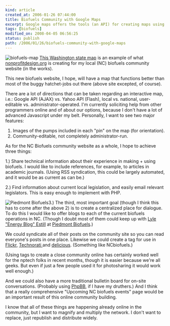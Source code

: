 ```yaml
---
kind: article
created_at: 2006-01-26 07:44:00
title: Biofuels Community with Google Maps
excerpt: Google maps offers the tools (an API) for creating maps using their interface, and this is an example of what I'm creating for the local Piedmont Biofuels community website.
tags: [biofuels]
modified_on: 2008-04-05 06:56:25
status: publish 
path: /2006/01/26/biofuels-community-with-google-maps
---
```


<img src='/static/images/biofuelsmap.jpg' alt='biofuels-map' /> <a href="http://www.ultramegaok.com/biodiesel/stations.html">This Washington state map</a> is an example of what <a href="http://www.nonprofitdesign.org">nonprofitdesign.org</a> is creating for my local (NC) biofuels community website (in the works).

This new biofuels website, I hope, will have a map that functions better than most of the buggy hatchet-jobs out there (above site excepted, of course).

There are a lot of directions that can be taken regarding an interactive map, i.e.: Google API (AJAX) vs. Yahoo API (Flash), local vs. national, user-editable vs. administrator-operated. I'm currently soliciting help from other programmers online and of about our options, because I don't have a lot of advanced Javascript under my belt. Personally, I want to see two major features:



1. Images of the pumps included in each "pin" on the map (for orientation).
2. Community-editable, not completely administrator-run.



As for the NC Biofuels community website as a whole, I hope to achieve three things:



1.) Share technical information about their experience in making + using biofuels. I would like to include references, for example, to articles in academic journals. (Using RSS syndication, this could be largely automated, and it would be as current as can be.)




2.) Find information about current local legislation, and easily email relevant legislators. This is easy enough to implement with PHP. 




<img src='/static/images/pbwebsite.jpg' alt='Piedmont Biofuels' alt="piedmont biofuels site" />3.) The third, most important goal (though I think this has to come after the above 2) is to create a centralized place for dialogue. To do this I would like to offer blogs to each of the current biofuels operations in NC. (Though I doubt most of them could keep up with <a href="http://www.biofuels.coop/blog/">Lyle "Energy Blog" Estill</a> at <a href="http://www.biofuels.coop/">Piedmont Biofuels</a>.) 


We could syndicate all of their posts on the community site so you can read everyone's posts in one place. Likewise we could create a tag for use in <a href="http://www.flickr.com/">Flickr</a>, <a href="http://www.technorati.com/">Technorati </a>and <a href="http://del.icio.us/">delicious</a>. (Something like NCbiofuels.) 

(Using tags to create a close community online has certainly worked well for the nptech folks in recent months, though it is easier because we're all geeks. But even if just a few people used it for photosharing it would work well enough.)

And we could also have a more traditional bulletin board for on-site conversations. (Probably using <a href="http://www.phpbb.com/">PhpBB</a>, if I have my druthers.) And I think that a really comprehensive "Upcoming NC biofuels events" page would be an important result of this online community building.

I know that all of these things are happening already online in the community, but I want to magnify and multiply the network. I don't want to replace, just republish and distribute widely.
